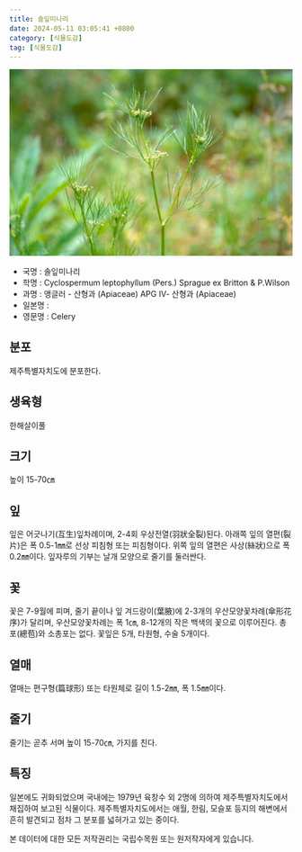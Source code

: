 ```yaml
---
title: 솔잎미나리
date: 2024-05-11 03:05:41 +0800
category: [식물도감]
tag: [식물도감]
---
```




![솔잎미나리](/assets/img/fileUpload/plants/basic/Umbelliferae/Apium/2383/2383_1_th2.jpg)
- 국명 : 솔잎미나리
- 학명 : Cyclospermum leptophyllum (Pers.) Sprague ex Britton & P.Wilson
- 과명 : 앵글러 - 산형과 (Apiaceae) APG Ⅳ- 산형과 (Apiaceae)
- 일본명 : 
- 영문명 : Celery


## 분포
제주특별자치도에 분포한다.
## 생육형
한해살이풀
## 크기
높이 15-70㎝
## 잎
잎은 어긋나기(互生)잎차례이며, 2-4회 우상전열(羽狀全裂)된다. 아래쪽 잎의 열편(裂片)은 폭 0.5-1㎜로 선상 피침형 또는 피침형이다. 위쪽 잎의 열편은 사상(絲狀)으로 폭 0.2㎜이다. 잎자루의 기부는 날개 모양으로 줄기를 둘러싼다.
## 꽃
꽃은 7-9월에 피며, 줄기 끝이나 잎 겨드랑이(葉腋)에 2-3개의 우산모양꽃차례(傘形花序)가 달리며, 우산모양꽃차례는 폭 1㎝, 8-12개의 작은 백색의 꽃으로 이루어진다. 총포(總苞)와 소총포는 없다. 꽃잎은 5개, 타원형, 수술 5개이다.
## 열매
열매는 편구형(篇球形) 또는 타원체로 길이 1.5-2㎜, 폭 1.5㎜이다.
## 줄기
줄기는 곧추 서며 높이 15-70㎝, 가지를 친다.
## 특징
일본에도 귀화되었으며 국내에는 1979년 육창수 외 2명에 의하여 제주특별자치도에서 채집하여 보고된 식물이다. 제주특별자치도에서는 애월, 한림, 모슬포 등지의 해변에서 흔히 발견되고 점차 그 분포를 넓혀가고 있는 중이다.






본 데이터에 대한 모든 저작권리는 국립수목원 또는 원저작자에게 있습니다.
